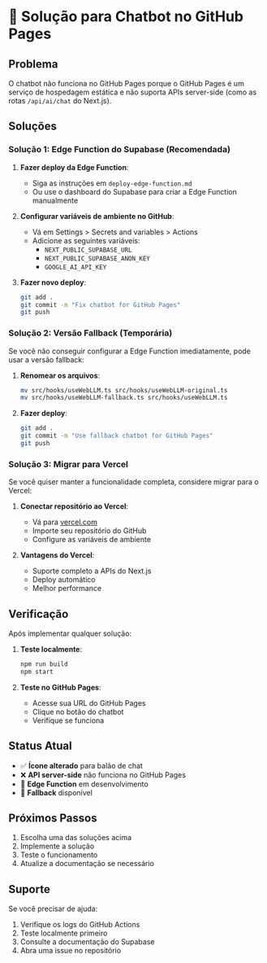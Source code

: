 # 🔧 Solução para Chatbot no GitHub Pages

## Problema
O chatbot não funciona no GitHub Pages porque o GitHub Pages é um serviço de hospedagem estática e não suporta APIs server-side (como as rotas `/api/ai/chat` do Next.js).

## Soluções

### Solução 1: Edge Function do Supabase (Recomendada)

1. **Fazer deploy da Edge Function**:
   - Siga as instruções em `deploy-edge-function.md`
   - Ou use o dashboard do Supabase para criar a Edge Function manualmente

2. **Configurar variáveis de ambiente no GitHub**:
   - Vá em Settings > Secrets and variables > Actions
   - Adicione as seguintes variáveis:
     - `NEXT_PUBLIC_SUPABASE_URL`
     - `NEXT_PUBLIC_SUPABASE_ANON_KEY`
     - `GOOGLE_AI_API_KEY`

3. **Fazer novo deploy**:
   ```bash
   git add .
   git commit -m "Fix chatbot for GitHub Pages"
   git push
   ```

### Solução 2: Versão Fallback (Temporária)

Se você não conseguir configurar a Edge Function imediatamente, pode usar a versão fallback:

1. **Renomear os arquivos**:
   ```bash
   mv src/hooks/useWebLLM.ts src/hooks/useWebLLM-original.ts
   mv src/hooks/useWebLLM-fallback.ts src/hooks/useWebLLM.ts
   ```

2. **Fazer deploy**:
   ```bash
   git add .
   git commit -m "Use fallback chatbot for GitHub Pages"
   git push
   ```

### Solução 3: Migrar para Vercel

Se você quiser manter a funcionalidade completa, considere migrar para o Vercel:

1. **Conectar repositório ao Vercel**:
   - Vá para [vercel.com](https://vercel.com)
   - Importe seu repositório do GitHub
   - Configure as variáveis de ambiente

2. **Vantagens do Vercel**:
   - Suporte completo a APIs do Next.js
   - Deploy automático
   - Melhor performance

## Verificação

Após implementar qualquer solução:

1. **Teste localmente**:
   ```bash
   npm run build
   npm start
   ```

2. **Teste no GitHub Pages**:
   - Acesse sua URL do GitHub Pages
   - Clique no botão do chatbot
   - Verifique se funciona

## Status Atual

- ✅ **Ícone alterado** para balão de chat
- ❌ **API server-side** não funciona no GitHub Pages
- 🔄 **Edge Function** em desenvolvimento
- 🔄 **Fallback** disponível

## Próximos Passos

1. Escolha uma das soluções acima
2. Implemente a solução
3. Teste o funcionamento
4. Atualize a documentação se necessário

## Suporte

Se você precisar de ajuda:
1. Verifique os logs do GitHub Actions
2. Teste localmente primeiro
3. Consulte a documentação do Supabase
4. Abra uma issue no repositório
